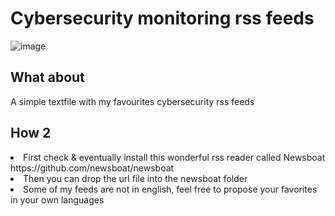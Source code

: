 
<h1>Cybersecurity monitoring rss feeds</h1>



![image](https://github.com/tximista64/tximista_rss_feed/blob/main/tximista.jpeg)



<h2>What about</h2>

A simple textfile with my favourites cybersecurity rss feeds

<h2>How 2</h2>


<li>First check & eventually install this wonderful rss reader called Newsboat https://github.com/newsboat/newsboat</li>

<li>Then you can drop the url file into the newsboat folder</li>

<li>Some of my feeds are not in english, feel free to propose your favorites in your own languages</li>






